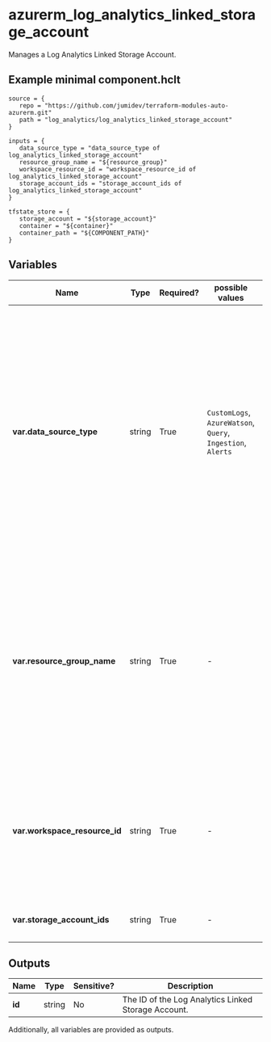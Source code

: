 # azurerm_log_analytics_linked_storage_account

Manages a Log Analytics Linked Storage Account.

## Example minimal component.hclt

```hcl
source = {
   repo = "https://github.com/jumidev/terraform-modules-auto-azurerm.git" 
   path = "log_analytics/log_analytics_linked_storage_account" 
}

inputs = {
   data_source_type = "data_source_type of log_analytics_linked_storage_account" 
   resource_group_name = "${resource_group}" 
   workspace_resource_id = "workspace_resource_id of log_analytics_linked_storage_account" 
   storage_account_ids = "storage_account_ids of log_analytics_linked_storage_account" 
}

tfstate_store = {
   storage_account = "${storage_account}" 
   container = "${container}" 
   container_path = "${COMPONENT_PATH}" 
}

```

## Variables

| Name | Type | Required? |  possible values |  Description |
| ---- | ---- | --------- |  ----------- | ----------- |
| **var.data_source_type** | string | True | `CustomLogs`, `AzureWatson`, `Query`, `Ingestion`, `Alerts`  |  The data source type which should be used for this Log Analytics Linked Storage Account. Possible values are `CustomLogs`, `AzureWatson`, `Query`, `Ingestion` and `Alerts`. Changing this forces a new Log Analytics Linked Storage Account to be created. | 
| **var.resource_group_name** | string | True | -  |  The name of the Resource Group where the Log Analytics Linked Storage Account should exist. Changing this forces a new Log Analytics Linked Storage Account to be created. | 
| **var.workspace_resource_id** | string | True | -  |  The resource ID of the Log Analytics Workspace. Changing this forces a new Log Analytics Linked Storage Account to be created. | 
| **var.storage_account_ids** | string | True | -  |  The storage account resource ids to be linked. | 



## Outputs

| Name | Type | Sensitive? | Description |
| ---- | ---- | --------- | --------- |
| **id** | string | No  | The ID of the Log Analytics Linked Storage Account. | 

Additionally, all variables are provided as outputs.
